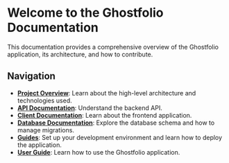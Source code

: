 # Welcome to the Ghostfolio Documentation

This documentation provides a comprehensive overview of the Ghostfolio application, its architecture, and how to contribute.

## Navigation

*   **[Project Overview](./project-overview/README.md)**: Learn about the high-level architecture and technologies used.
*   **[API Documentation](./api/README.md)**: Understand the backend API.
*   **[Client Documentation](./client/README.md)**: Learn about the frontend application.
*   **[Database Documentation](./database/README.md)**: Explore the database schema and how to manage migrations.
*   **[Guides](./guides/README.md)**: Set up your development environment and learn how to deploy the application.
*   **[User Guide](./user-guide/README.md)**: Learn how to use the Ghostfolio application.
